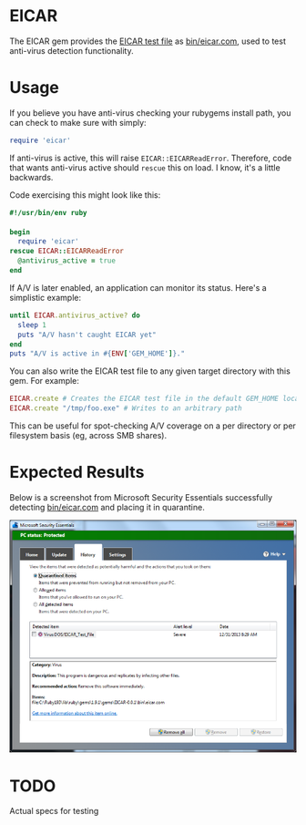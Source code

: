 EICAR
=====

The EICAR gem provides the [EICAR test
file](https://en.wikipedia.org/wiki/EICAR_test_file) as
[bin/eicar.com](bin/eicar.com),
used to test anti-virus detection functionality.

Usage
=====

If you believe you have anti-virus checking your rubygems install path,
you can check to make sure with simply:

````ruby
require 'eicar'
````

If anti-virus is active, this will raise `EICAR::EICARReadError`.
Therefore, code that wants anti-virus active should `rescue` this on
load. I know, it's a little backwards.

Code exercising this might look like this:

````ruby
#!/usr/bin/env ruby

begin
  require 'eicar'
rescue EICAR::EICARReadError
  @antivirus_active = true
end
````

If A/V is later enabled, an application can monitor its status. Here's a
simplistic example:

````ruby
until EICAR.antivirus_active? do
  sleep 1
  puts "A/V hasn't caught EICAR yet"
end
puts "A/V is active in #{ENV['GEM_HOME']}."
````

You can also write the EICAR test file to any given target directory
with this gem. For example:

````ruby
EICAR.create # Creates the EICAR test file in the default GEM_HOME location
EICAR.create "/tmp/foo.exe" # Writes to an arbitrary path
````

This can be useful for spot-checking A/V coverage on a per directory or
per filesystem basis (eg, across SMB shares).


Expected Results
================

Below is a screenshot from Microsoft Security Essentials successfully
detecting [bin/eicar.com](bin/eicar.com) and placing it in quarantine.

![MSE Screenshot](images/eicar-success-mse.png)

TODO
====

Actual specs for testing

